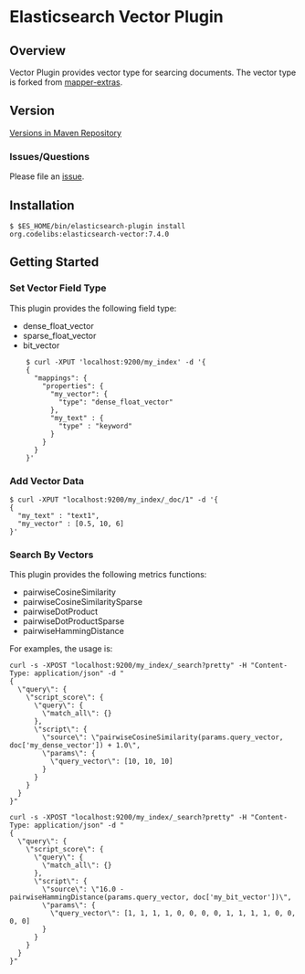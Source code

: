 Elasticsearch Vector Plugin
=======================

## Overview

Vector Plugin provides vector type for searcing documents.
The vector type is forked from [mapper-extras](https://github.com/elastic/elasticsearch/tree/7f3ab4524f8745b03b1e0025a56eb2e2dfe02b7a/modules/mapper-extras).

## Version

[Versions in Maven Repository](http://central.maven.org/maven2/org/codelibs/elasticsearch-vector/)

### Issues/Questions

Please file an [issue](https://github.com/codelibs/elasticsearch-vector/issues "issue").

## Installation

    $ $ES_HOME/bin/elasticsearch-plugin install org.codelibs:elasticsearch-vector:7.4.0

## Getting Started

### Set Vector Field Type

This plugin provides the following field type:

- dense_float_vector
- sparse_float_vector
- bit_vector

```
    $ curl -XPUT 'localhost:9200/my_index' -d '{
    {
      "mappings": {
        "properties": {
          "my_vector": {
            "type": "dense_float_vector"
          },
          "my_text" : {
            "type" : "keyword"
          }
        }
      }
    }'
```

### Add Vector Data

    $ curl -XPUT "localhost:9200/my_index/_doc/1" -d '{
    {
      "my_text" : "text1",
      "my_vector" : [0.5, 10, 6]
    }'

### Search By Vectors

This plugin provides the following metrics functions:

- pairwiseCosineSimilarity
- pairwiseCosineSimilaritySparse
- pairwiseDotProduct
- pairwiseDotProductSparse
- pairwiseHammingDistance

For examples, the usage is:

```
curl -s -XPOST "localhost:9200/my_index/_search?pretty" -H "Content-Type: application/json" -d "
{
  \"query\": {
    \"script_score\": {
      \"query\": {
        \"match_all\": {}
      },
      \"script\": {
        \"source\": \"pairwiseCosineSimilarity(params.query_vector, doc['my_dense_vector']) + 1.0\",
        \"params\": {
          \"query_vector\": [10, 10, 10]
        }
      }
    }
  }
}"
```

```
curl -s -XPOST "localhost:9200/my_index/_search?pretty" -H "Content-Type: application/json" -d "
{
  \"query\": {
    \"script_score\": {
      \"query\": {
        \"match_all\": {}
      },
      \"script\": {
        \"source\": \"16.0 - pairwiseHammingDistance(params.query_vector, doc['my_bit_vector'])\",
        \"params\": {
          \"query_vector\": [1, 1, 1, 1, 0, 0, 0, 0, 1, 1, 1, 1, 0, 0, 0, 0]
        }
      }
    }
  }
}"
```
